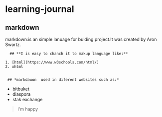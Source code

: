 # learning-journal
## markdown
 markdown:is an simple lanuage for bulding project.It was created by Aron Swartz. 
 
      ## **I is easy to chanch it to makup language like:**
      
    1. [html](https://www.w3schools.com/html/)
    2. xhtml 
    
    
     ## *markdawon  used in diferent websites such as:*
   
   * bitbuket
 * diaspora
  * stak exchange

> I'm happy
